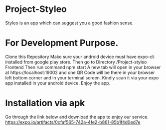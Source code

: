# Project-Styleo
Styleo is an app which can suggest you a good fashion sense.

# For Development Purpose.
Clone this Repository
Make sure your android device must have expo-cli installed from google play store.
Then go to Directory /Project-styleo Frontend
Then run command npm start
A new tab will open in your browser at https://localhost:19002 and one QR Code will be there in your browser left bottom corner and in your terminal screen. Kindly scan it via your expo app installed in your android device.
Enjoy the app.

# Installation via apk
Go through the link below and download the app to enjoy our service.
https://expo.io/artifacts/0cfaf565-742a-4fe2-b861-85b1f4d0ed7e
